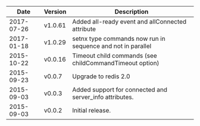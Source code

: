 | Date        | Version | Description |
| ----------- | ------- | ----------- |
| 2017-07-26  | v1.0.61 | Added all-ready event and allConnected attribute |
| 2017-01-18  | v1.0.29 | setnx type commands now run in sequence and not in parallel |
| 2015-10-22  | v0.0.16 | Timeout child commands (see childCommandTimeout option) |
| 2015-09-23  | v0.0.7  | Upgrade to redis 2.0 |
| 2015-09-03  | v0.0.3  | Added support for connected and server_info attributes. |
| 2015-09-03  | v0.0.2  | Initial release. |
